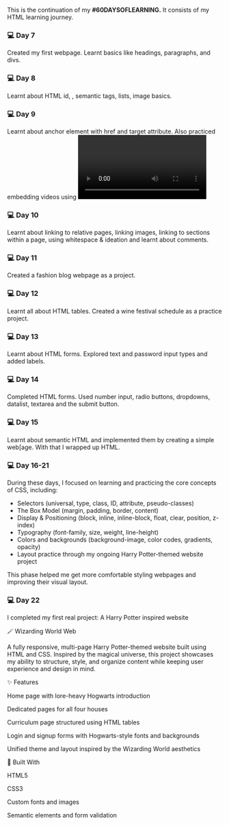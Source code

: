 This is the continuation of my **#60DAYSOFLEARNING.** It consists of my HTML learning journey.

### 💻 Day 7

Created my first webpage. Learnt basics like headings, paragraphs, and divs. 

### 💻 Day 8

Learnt about HTML id, <span>, semantic tags, lists, image basics.

### 💻 Day 9

Learnt about anchor element with href and target attribute. Also practiced embedding videos using <video> tag wiith src, controls and fallback content.

### 💻 Day 10

Learnt about linking to relative pages, linking images, linking to sections within a page, using whitespace & ideation and learnt about comments.

### 💻 Day 11

Created a fashion blog webpage as a project.

### 💻 Day 12

Learnt all about HTML tables. Created a wine festival schedule as a practice project.

### 💻 Day 13

Learnt about HTML forms. Explored text and password input types and added labels.

### 💻 Day 14

Completed HTML forms. Used number input, radio buttons, dropdowns, datalist, textarea and the submit button.

### 💻 Day 15

Learnt about semantic HTML and implemented them by creating a simple web[age. With that I wrapped up HTML.

### 💻 Day 16-21

During these days, I focused on learning and practicing the core concepts of CSS, including:

- Selectors (universal, type, class, ID, attribute, pseudo-classes)
- The Box Model (margin, padding, border, content)
- Display & Positioning (block, inline, inline-block, float, clear, position, z-index)
- Typography (font-family, size, weight, line-height)
- Colors and backgrounds (background-image, color codes, gradients, opacity)
- Layout practice through my ongoing Harry Potter-themed website project

This phase helped me get more comfortable styling webpages and improving their visual layout.

### 💻 Day 22

I completed my first real project: A Harry Potter inspired website

🪄 Wizarding World Web

A fully responsive, multi-page Harry Potter-themed website built using HTML and CSS. Inspired by the magical universe, this project showcases my ability to structure, style, and organize content while keeping user experience and design in mind.

✨ Features

  Home page with lore-heavy Hogwarts introduction

  Dedicated pages for all four houses

  Curriculum page structured using HTML tables

  Login and signup forms with Hogwarts-style fonts and backgrounds

  Unified theme and layout inspired by the Wizarding World aesthetics

📁 Built With

   HTML5

   CSS3

   Custom fonts and images

   Semantic elements and form validation


